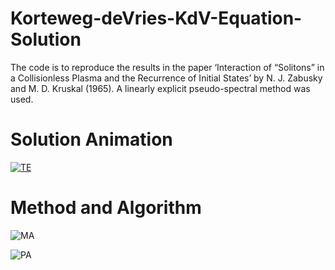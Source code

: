 # Korteweg-deVries-KdV-Equation-Solution
The code is to reproduce the results in the paper ‘Interaction of “Solitons” in a Collisionless Plasma and the Recurrence of Initial States’ by N. J. Zabusky and M. D. Kruskal (1965). A linearly explicit pseudo-spectral method was used.

# Solution Animation
[![TE](https://i.imgur.com/7HmQU8z.png)](https://www.youtube.com/watch?v=lxDQk1vnte4 "TE")

# Method and Algorithm
![MA](https://i.imgur.com/fn9DdIQ.png)

![PA](https://i.imgur.com/E5OBqf4.png)
 
